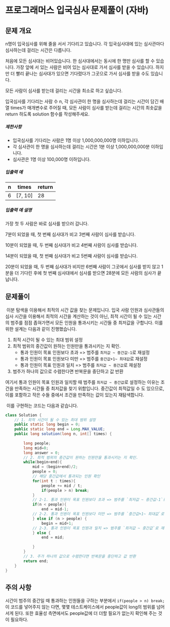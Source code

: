 # 프로그래머스 입국심사 문제풀이 (자바)

## 문제 개요

n명이 입국심사를 위해 줄을 서서 기다리고 있습니다. 각 입국심사대에 있는 심사관마다 심사하는데 걸리는 시간은 다릅니다.

처음에 모든 심사대는 비어있습니다. 한 심사대에서는 동시에 한 명만 심사를 할 수 있습니다. 가장 앞에 서 있는 사람은 비어 있는 심사대로 가서 심사를 받을 수 있습니다. 하지만 더 빨리 끝나는 심사대가 있으면 기다렸다가 그곳으로 가서 심사를 받을 수도 있습니다.

모든 사람이 심사를 받는데 걸리는 시간을 최소로 하고 싶습니다.

입국심사를 기다리는 사람 수 n, 각 심사관이 한 명을 심사하는데 걸리는 시간이 담긴 배열 times가 매개변수로 주어질 때, 모든 사람이 심사를 받는데 걸리는 시간의 최솟값을 return 하도록 solution 함수를 작성해주세요.

##### 제한사항

- 입국심사를 기다리는 사람은 1명 이상 1,000,000,000명 이하입니다.
- 각 심사관이 한 명을 심사하는데 걸리는 시간은 1분 이상 1,000,000,000분 이하입니다.
- 심사관은 1명 이상 100,000명 이하입니다.

##### 입출력 예

| n    | times   | return |
| ---- | ------- | ------ |
| 6    | [7, 10] | 28     |

##### 입출력 예 설명

가장 첫 두 사람은 바로 심사를 받으러 갑니다.

7분이 되었을 때, 첫 번째 심사대가 비고 3번째 사람이 심사를 받습니다.

10분이 되었을 때, 두 번째 심사대가 비고 4번째 사람이 심사를 받습니다.

14분이 되었을 때, 첫 번째 심사대가 비고 5번째 사람이 심사를 받습니다.

20분이 되었을 때, 두 번째 심사대가 비지만 6번째 사람이 그곳에서 심사를 받지 않고 1분을 더 기다린 후에 첫 번째 심사대에서 심사를 받으면 28분에 모든 사람의 심사가 끝납니다.





## 문제풀이

​	이분 탐색을 이용해서 최적의 시간 값을 찾는 문제입니다. 입국 사람 인원과 심사관들의 심사 시간을 이용해서 최적의 시간을 계산하는 것이 아닌, 최적 시간이 될 수 있는 시간의 범주를 점점 좁혀가면서 모든 인원을 통과시키는 시간들 중 최저값을 구합니다. 이를 위한 설계는 다음과 같이 진행했습니다.

1. 최적 시간이 될 수 있는 최대 범위 설정
2. 최적 범위의 중간값이 원하는 인원만을 통과시키는 지 확인. 
   - 통과 인원이 목표 인원보다 초과 => 범주를 `최저값 ~ 중간값-1`로 재설정
   - 통과 인원이 목표 인원보다 미만 => 범주를 `중간값+1~ 최대값`로 재설정
   - 통과 인원이 목표 인원과 일치 => 범주를 `최저값 ~ 중간값`로 재설정
3. 범주가 하나의 값으로 수렴한다면 반복문을 중단하고 값 반환

  여기서 통과 인원이 목표 인원과 일치할 때 범주를 `최저값 ~ 중간값`로 설정하는 이유는 조건을 만족하는 시간들 중 최저값을 찾기 위함입니다. 중간값이 최적값일 수 도 있으므로, 이를 포함하고 작은 수들 중에서 조건을 만족하는 값이 있는지 재탐색합니다.

​	이를 구현하는 코드는 다음과 같습니다.

```java
class Solution {
    // 1. 최적 시간이 될 수 있는 최대 범위 설정
    public static long begin = 0;
    public static long end = Long.MAX_VALUE;
    public long solution(long n, int[] times) {
        
        long people;
        long mid=0;
        long answer = 0;
        // 2. 최적 범위의 중간값이 원하는 인원만을 통과시키는 지 확인. 
        while(begin<end){
            mid = (begin+end)/2;
            people = 0;
            // 해당 중간값에서 통과되는 인원 확인
            for(int t : times){
                people += mid / t;
                if(people > n) break;
            } 
            // 2-1. 통과 인원이 목표 인원보다 초과 => 범주를 `최저값 ~ 중간값-1`로 재설정
            if(n < people){
                end = mid-1;
            // 2-2. 통과 인원이 목표 인원보다 미만 => 범주를 `중간값+1~ 최대값`로 재설정
            } else if (n > people) {
                begin = mid+1;
            // 2-3. 통과 인원이 목표 인원과 일치 => 범주를 `최저값 ~ 중간값`로 재설정
            } else {
                end = mid;
                
            }
        }
        // 3. 주가 하나의 값으로 수렴한다면 반복문을 중단하고 값 반환
        return end;
    }
}
```



## 주의 사항

시간이 범주의 중간일 때 통과하는 인원들을 구하는 부분에서 `if(people > n) break;` 이 코드를 넣어주지 않는 다면,  몇몇 테스트케이스에서 people값이 long의 범위를 넘어서게 된다. 또한 효율성 측면에서도 people값에 더 더할 필요가 없는지 확인해 주는 것이 필요하다.